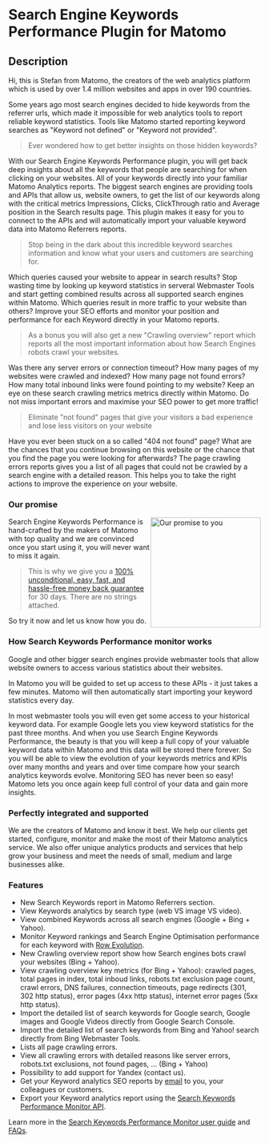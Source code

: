 # Search Engine Keywords Performance Plugin for Matomo

## Description

Hi, this is Stefan from Matomo, the creators of the web analytics platform which is used by over 1.4 million websites and apps in over 190 countries.

Some years ago most search engines decided to hide keywords from the referrer urls, which made it impossible for web analytics tools to report reliable keyword statistics. Tools like Matomo started reporting keyword searches as "Keyword not defined" or "Keyword not provided".

> Ever wondered how to get better insights on those hidden keywords?

With our Search Engine Keywords Performance plugin, you will get back deep insights about all the keywords that people are searching for when clicking on your websites. All of your keywords directly into your familiar Matomo Analytics reports. The biggest search engines are providing tools and APIs that allow us, website owners, to get the list of our keywords along with the critical metrics Impressions, Clicks, ClickThrough ratio and Average position in the Search results page. This plugin makes it easy for you to connect to the APIs and will automatically import your valuable keyword data into Matomo Referrers reports.

> Stop being in the dark about this incredible keyword searches information and know what your users and customers are searching for.

Which queries caused your website to appear in search results? Stop wasting time by looking up keyword statistics in serveral Webmaster Tools and start getting combined results across all supported search engines within Matomo. Which queries result in more traffic to your website than others? Improve your SEO efforts and monitor your position and performance for each Keyword directly in your Matomo reports.

> As a bonus you will also get a new "Crawling overview" report which reports all the most important information about how Search Engines robots crawl your websites. 

Was there any server errors or connection timeout? How many pages of my websites were crawled and indexed? How many page not found errors? How many total inbound links were found pointing to my website? Keep an eye on these search crawling metrics metrics directly within Matomo. Do not miss important errors and maximise your SEO power to get more traffic!

> Eliminate "not found" pages that give your visitors a bad experience and lose less visitors on your website

Have you ever been stuck on a so called "404 not found" page? What are the chances that you continue browsing on this website or the chance that you find the page you were looking for afterwards? The page crawling errors reports gives you a list of all pages that could not be crawled by a search engine with a detailed reason. This helps you to take the right actions to improve the experience on your website.

### Our promise

<a href="https://shop.matomo.org/refund-policy/" target="_blank"><img src="https://shop.matomo.org/wp-content/uploads/2016/10/money_back-300x294.png" style="width:220px;float:right;margin-bottom: 10px;" alt="Our promise to you"></a>Search Engine Keywords Performance is hand-crafted by the makers of Matomo with top quality and we are convinced once you start using it, you will never want to miss it again.


> This is why we give you a [100% unconditional, easy, fast, and hassle-free money back guarantee](https://shop.matomo.org/refund-policy/) for 30 days. There are no strings attached.

So try it now and let us know how you do.  

### How Search Keywords Performance monitor works

Google and other bigger search engines provide webmaster tools that allow website owners to access various statistics about their websites.

In Matomo you will be guided to set up access to these APIs - it just takes a few minutes. Matomo will then automatically start importing your keyword statistics every day.

In most webmaster tools you will even get some access to your historical keyword data. For example Google lets you view keyword statistics for the past three months. And when you use Search Engine Keywords Performance, the beauty is that you will keep a full copy of your valuable keyword data within Matomo and this data will be stored there forever. So you will be able to view the evolution of your keywords metrics and KPIs over many months and years and over time compare how your search analytics keywords evolve. Monitoring SEO has never been so easy! Matomo lets you once again keep full control of your data and gain more insights. 

### Perfectly integrated and supported

We are the creators of Matomo and know it best. We help our clients get started, configure, monitor and make the most of their Matomo analytics service. We also offer unique analytics products and services that help grow your business and meet the needs of small, medium and large businesses alike.

### Features

* New Search Keywords report in Matomo Referrers section.
* View Keywords analytics by search type (web VS image VS video).
* View combined Keywords across all search engines (Google + Bing + Yahoo).
* Monitor Keyword rankings and Search Engine Optimisation performance for each keyword with [Row Evolution](https://matomo.org/docs/row-evolution/).
* New Crawling overview report show how Search engines bots crawl your websites (Bing + Yahoo).
* View crawling overview key metrics (for Bing + Yahoo): crawled pages, total pages in index, total inboud links, robots.txt exclusion page count, crawl errors, DNS failures, connection timeouts, page redirects (301, 302 http status), error pages (4xx http status), internet error pages (5xx http status).
* Import the detailed list of search keywords for Google search, Google images and Google Videos directly from Google Search Console.
* Import the detailed list of search keywords from Bing and Yahoo! search directly from Bing Webmaster Tools.
* Lists all page crawling errors.
* View all crawling errors with detailed reasons like server errors, robots.txt exclusions, not found pages, ... (Bing + Yahoo)
* Possibility to add support for Yandex (contact us).
* Get your Keyword analytics SEO reports by [email](https://matomo.org/docs/email-reports/) to you, your colleagues or customers. 
* Export your Keyword analytics report using the [Search Keywords Performance Monitor API](http://developer.matomo.org/api-reference/reporting-api#SearchEngineKeywordsPerformance). 

Learn more in the [Search Keywords Performance Monitor user guide](https://matomo.org/docs/search-engine-keywords-performance/) and [FAQs](https://matomo.org/faq/search-engine-keywords-performance/).
